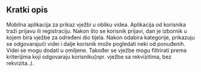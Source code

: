 ## Kratki opis
Mobilna aplikacija za prikaz vježbi u obliku videa.
Aplikacija od korisnika traži prijavu ili registraciju. Nakon što se korisnik prijavi, dan je izbornik u kojem bira vježbe za određeni dio tijela. Nakon odabira kategorije, prikazuju se odgovarajući videi i dalje korisnik može pogledati neki od ponuđenih. Videi se mogu dodati u omiljene. Također se vježbe mogu filtrirati prema kriterijima koji odgovaraju korisniku(npr. vježbe sa rekvizitima, bez rekvizita..). 
